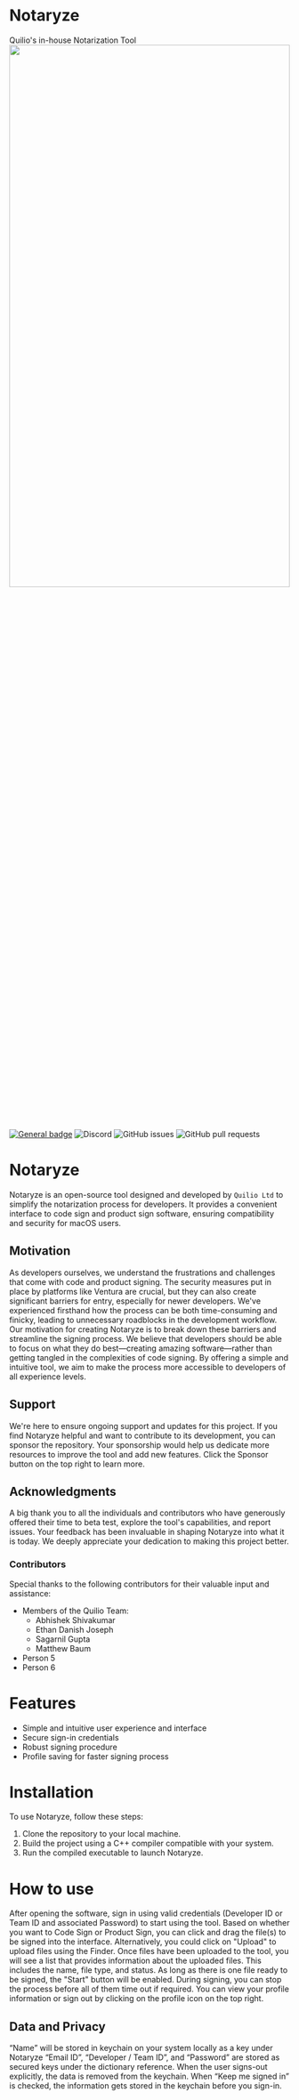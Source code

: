 # Notaryze
Quilio's in-house Notarization Tool
<img src=".\download.jpeg" width="100%" height="50%">
[![General badge](https://img.shields.io/badge/Instagram-E4405F?style=for-the-badge&logo=instagram&logoColor=white)](https://www.instagram.com/quilio.dev/)
![Discord](https://img.shields.io/discord/1133624079262421032)
![GitHub issues](https://img.shields.io/github/issues/ros2/ros2)
![GitHub pull requests](https://img.shields.io/github/issues-pr/ros2/ros2)
# **Notaryze**
Notaryze is an open-source tool designed and developed by `Quilio Ltd` to simplify the notarization process for developers. It provides a convenient interface to code sign and product sign software, ensuring compatibility and security for macOS users.
## **Motivation**
As developers ourselves, we understand the frustrations and challenges that come with code and product signing. The security measures put in place by platforms like Ventura are crucial, but they can also create significant barriers for entry, especially for newer developers. We've experienced firsthand how the process can be both time-consuming and finicky, leading to unnecessary roadblocks in the development workflow.
Our motivation for creating Notaryze is to break down these barriers and streamline the signing process. We believe that developers should be able to focus on what they do best—creating amazing software—rather than getting tangled in the complexities of code signing. By offering a simple and intuitive tool, we aim to make the process more accessible to developers of all experience levels.
## **Support**
We're here to ensure ongoing support and updates for this project. If you find Notaryze helpful and want to contribute to its development, you can sponsor the repository. Your sponsorship would help us dedicate more resources to improve the tool and add new features. Click the Sponsor button on the top right to learn more.
## **Acknowledgments**
A big thank you to all the individuals and contributors who have generously offered their time to beta test, explore the tool's capabilities, and report issues. Your feedback has been invaluable in shaping Notaryze into what it is today. We deeply appreciate your dedication to making this project better.
### **Contributors**
Special thanks to the following contributors for their valuable input and assistance:
- Members of the Quilio Team:
    - Abhishek Shivakumar
    - Ethan Danish Joseph
    - Sagarnil Gupta
    - Matthew Baum
- Person 5
- Person 6
# Features
- Simple and intuitive user experience and interface
- Secure sign-in credentials
- Robust signing procedure
- Profile saving for faster signing process
# **Installation**
To use Notaryze, follow these steps:
1. Clone the repository to your local machine.
2. Build the project using a C++ compiler compatible with your system.
3. Run the compiled executable to launch Notaryze.
# How to use
After opening the software, sign in using valid credentials (Developer ID or Team ID and associated Password) to start using the tool. Based on whether you want to Code Sign or Product Sign, you can click and drag the file(s) to be signed into the interface. Alternatively, you could click on "Upload" to upload files using the Finder.
Once files have been uploaded to the tool, you will see a list that provides information about the uploaded files. This includes the name, file type, and status. As long as there is one file ready to be signed, the "Start" button will be enabled. During signing, you can stop the process before all of them time out if required.
You can view your profile information or sign out by clicking on the profile icon on the top right.
## Data and Privacy
“Name” will be stored in keychain on your system locally as a key under Notaryze
“Email ID”, “Developer / Team ID”, and “Password” are stored as secured keys under the dictionary reference.
When the user signs-out explicitly, the data is removed from the keychain.
When “Keep me signed in” is checked, the information gets stored in the keychain before you sign-in.
